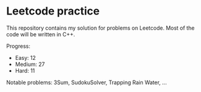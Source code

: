 # Leetcode practice

This repository contains my solution for problems on Leetcode. Most of the code will be written in C++.

Progress:

- Easy: 12
- Medium: 27
- Hard: 11

Notable problems: 3Sum, SudokuSolver, Trapping Rain Water, ...
